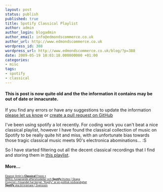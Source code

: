 ```yaml
---
layout: post
status: publish
published: true
title: Spotify Classical Playlist
author: admin
author_login: blogadmin
author_email: info@edmondscommerce.co.uk
author_url: http://www.edmondscommerce.co.uk
wordpress_id: 388
wordpress_url: http://www.edmondscommerce.co.uk/blog/?p=388
date: 2009-05-19 10:03:18.000000000 +01:00
categories:
- misc
tags:
- spotify
- classical
---
```

<div class="oldpost"><h4>This is post is now quite old and the the information it contains may be out of date or innacurate.</h4>
<p>
If you find any errors or have any suggestions to update the information <a href="http://edmondscommerce.github.io/contact-us/index.html">please let us know</a>
or <a href="https://github.com/edmondscommerce/edmondscommerce.github.io">create a pull request on GitHub</a>
</p>
</div>
I've been using spotify a lot recently. For coding work you can't beat a nice classical playlist, however I have found the classical collection of music on Spotify to be really quite hit and miss, with an unfortunate bias towards those tragic classical music meets 90's electronica abominations... :S

So I have started filtering out all the decent classical recordings that I find and storing them in <a href="http://open.spotify.com/user/edmondscommerce/playlist/59TedVz8DyROHll7r7AgZT" rel="nofollow">this playlist</a>. <h4>More...</h4>
			<div style="font-size: .6em;"><a href="http://lacma.wordpress.com/2009/05/18/eleanor-antin%E2%80%99s-classical-frieze/" rel="nofollow">Eleanor Antin&#39;s <b>Classical</b> Frieze «</a><br><a href="http://www.skapa.se/2009/04/ipred-fungerande-affarsmodeller-och-spotify-invites/" rel="nofollow">IPRED, fungerande affärsmodeller och <b>Spotify</b> Invites | Skapa</a><br><a href="http://copyriot.se/2009/04/03/fosandet-har-borjat-kopify-ar-en-politisk-nodvandighet/" rel="nofollow">Copyriot › Fösandet har börjat: “Kopify” är en politisk nödvändighet</a><br><a href="http://www.zaramis.nu/blog/2009/03/30/spotify-ska-bli-kramare/" rel="nofollow"><b>Spotify</b> ska bli krämare | Svensson</a><br></div>
